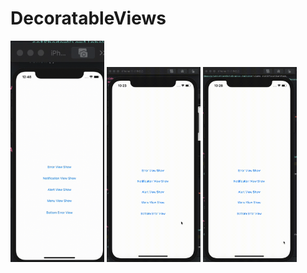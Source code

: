 # DecoratableViews


<!-- [![](DecoratableViews/Resources/error.gif)](error.gif)
[![](DecoratableViews/Resources/notificationgif)](notification.gif)
[![](DecoratableViews/Resources/alert-view.gif)](alert-view.gif)
[![](DecoratableViews/Resources/bottom-error.gif)](bottom-error.gif)
[![](DecoratableViews/Resources/menu.gif)](menu.gif) -->

<p float="left">
  <img src="/DecoratableViews/Resources/error.gif" width="150" />
  <img src="/DecoratableViews/Resources/notification.gif" width="150" /> 
  <img src="/DecoratableViews/Resources/alert-view.gif" width="150" />
</p>

<!-- ![1](DecoratableViews/Resources/error.gif)
![2](DecoratableViews/Resources/notificationgif)
![3](DecoratableViews/Resources/alert-view.gif)

![1](DecoratableViews/Resources/bottom-error.gif)
![2](DecoratableViews/Resources/menu.gif)
 -->